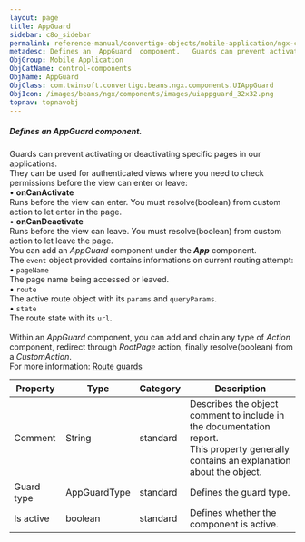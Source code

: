 ```yaml
---
layout: page
title: AppGuard
sidebar: c8o_sidebar
permalink: reference-manual/convertigo-objects/mobile-application/ngx-components/control-components/appguard/
metadesc: Defines an  AppGuard  component.   Guards can prevent activating or deactivating specific pages in our applications. They can be used for authenticate
ObjGroup: Mobile Application
ObjCatName: control-components
ObjName: AppGuard
ObjClass: com.twinsoft.convertigo.beans.ngx.components.UIAppGuard
ObjIcon: /images/beans/ngx/components/images/uiappguard_32x32.png
topnav: topnavobj
---
```

##### Defines an <i>AppGuard</i> component. 

Guards can prevent activating or deactivating specific pages in our applications.<br>They can be used for authenticated views where you need to check permissions before the view can enter or leave:<br/> • <b>onCanActivate</b><br>Runs before the view can enter. You must resolve(boolean) from custom action to let enter in the page.<br/> • <b>onCanDeactivate</b><br>Runs before the view can leave. You must resolve(boolean) from custom action to let leave the page.<br/> You can add an <i>AppGuard</i> component under the <b><i>App</i></b> component.<br>The <code>event</code> object provided contains informations on current routing attempt:<br/> • <code>pageName</code><br>The page name being accessed or leaved.<br/> • <code>route</code><br>The active route object with its <code>params</code> and <code>queryParams</code>.<br/> • <code>state</code><br>The route state with its <code>url</code>.<br/> <br> Within an <i>AppGuard</i> component, you can add and chain any type of <i>Action</i> component, redirect through <i>RootPage</i> action, finally resolve(boolean) from a <i>CustomAction</i>.<br/>For more information: <a href='https://angular.io/guide/router-tutorial-toh#milestone-5-route-guards' target='_blank'>Route guards</a>   

Property | Type | Category | Description
--- | --- | --- | ---
Comment | String | standard | Describes the object comment to include in the documentation report.<br/>This property generally contains an explanation about the object.
Guard type | AppGuardType | standard | Defines the guard type.<br/>
Is active | boolean | standard | Defines whether the component is active.<br/>
